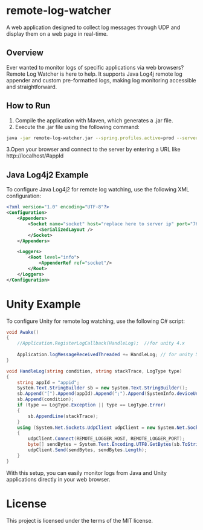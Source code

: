 # remote-log-watcher
A web application designed to collect log messages through UDP and display them on a web page in real-time.

## Overview
Ever wanted to monitor logs of specific applications via web browsers? Remote Log Watcher is here to help. It supports Java Log4j remote log appender and custom pre-formatted logs, making log monitoring accessible and straightforward.

## How to Run
1. Compile the application with Maven, which generates a .jar file.
2. Execute the .jar file using the following command:
```bash
java -jar remote-log-watcher.jar --spring.profiles.active=prod --server.port=80
```
3.Open your browser and connect to the server by entering a URL like http://localhost/#appId

## Java Log4j2 Example
To configure Java Log4j2 for remote log watching, use the following XML configuration:

```xml
<?xml version="1.0" encoding="UTF-8"?>
<Configuration>
	<Appenders>
		<Socket name="socket" host="replace here to server ip" port="7686" protocol="UDP">
			<SerializedLayout />
		</Socket>
	</Appenders>

	<Loggers>
		<Root level="info">
			<AppenderRef ref="socket"/>
		</Root>
	</Loggers>
</Configuration>
```

# Unity Example
To configure Unity for remote log watching, use the following C# script:

```csharp
void Awake() 
{
    //Application.RegisterLogCallback(HandleLog);  //for unity 4.x
    
    Application.logMessageReceivedThreaded += HandleLog; // for unity 5.x
}

void HandleLog(string condition, string stackTrace, LogType type)
{
	string appId = "appid";
	System.Text.StringBuilder sb = new System.Text.StringBuilder();
	sb.Append("[").Append(appId).Append(";").Append(SystemInfo.deviceUniqueIdentifier).Append(";").Append(type.ToString()).Append("]");
	sb.Append(condition);
	if (type == LogType.Exception || type == LogType.Error)
	{
		sb.AppendLine(stackTrace);
	}
	using (System.Net.Sockets.UdpClient udpClient = new System.Net.Sockets.UdpClient())
	{
		udpClient.Connect(REMOTE_LOGGER_HOST, REMOTE_LOGGER_PORT);
		byte[] sendBytes = System.Text.Encoding.UTF8.GetBytes(sb.ToString());
		udpClient.Send(sendBytes, sendBytes.Length);
	}
}
```

With this setup, you can easily monitor logs from Java and Unity applications directly in your web browser.

# License
This project is licensed under the terms of the MIT license.
